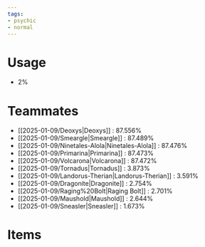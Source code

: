 ```yaml
---
tags:
- psychic
- normal
---
```

# Usage
- 2%
# Teammates
- [[2025-01-09/Deoxys|Deoxys]] : 87.556%
- [[2025-01-09/Smeargle|Smeargle]] : 87.489%
- [[2025-01-09/Ninetales-Alola|Ninetales-Alola]] : 87.476%
- [[2025-01-09/Primarina|Primarina]] : 87.473%
- [[2025-01-09/Volcarona|Volcarona]] : 87.472%
- [[2025-01-09/Tornadus|Tornadus]] : 3.873%
- [[2025-01-09/Landorus-Therian|Landorus-Therian]] : 3.591%
- [[2025-01-09/Dragonite|Dragonite]] : 2.754%
- [[2025-01-09/Raging%20Bolt|Raging Bolt]] : 2.701%
- [[2025-01-09/Maushold|Maushold]] : 2.644%
- [[2025-01-09/Sneasler|Sneasler]] : 1.673%
# Items